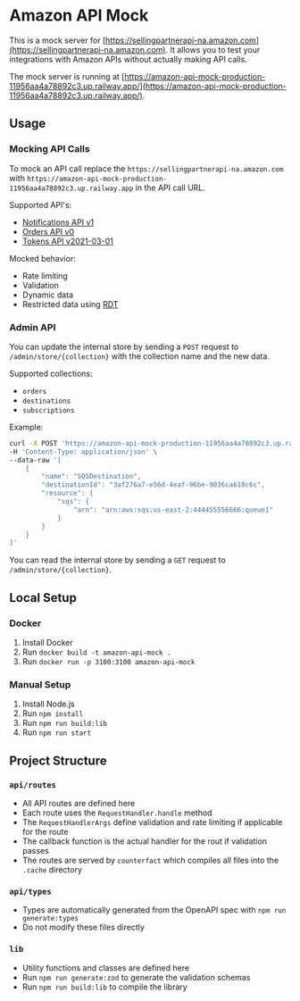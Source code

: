 # Amazon API Mock

This is a mock server for [https://sellingpartnerapi-na.amazon.com](https://sellingpartnerapi-na.amazon.com). It allows you to test your integrations with Amazon APIs without actually making API calls.

The mock server is running at [https://amazon-api-mock-production-11956aa4a78892c3.up.railway.app/](https://amazon-api-mock-production-11956aa4a78892c3.up.railway.app/).

## Usage

### Mocking API Calls

To mock an API call replace the `https://sellingpartnerapi-na.amazon.com` with `https://amazon-api-mock-production-11956aa4a78892c3.up.railway.app` in the API call URL.

Supported API's:

- [Notifications API v1](https://developer-docs.amazon.com/sp-api/docs/notifications-api-v1-reference)
- [Orders API v0](https://developer-docs.amazon.com/sp-api/docs/orders-api-v0-reference)
- [Tokens API v2021-03-01](https://developer-docs.amazon.com/sp-api/docs/tokens-api-v2021-03-01-reference)

Mocked behavior:

- Rate limiting
- Validation
- Dynamic data
- Restricted data using [RDT](https://developer-docs.amazon.com/sp-api/docs/tokens-api-v2021-03-01-reference#post-tokens2021-03-01restricteddatatoken)

### Admin API

You can update the internal store by sending a `POST` request to `/admin/store/{collection}` with the collection name and the new data.

Supported collections:

- `orders`
- `destinations`
- `subscriptions`

Example:

```bash
curl -X POST 'https://amazon-api-mock-production-11956aa4a78892c3.up.railway.app/admin/store/destinations' \
-H 'Content-Type: application/json' \
--data-raw '[
    {
        "name": "SQSDestination",
        "destinationId": "3af276a7-e56d-4eaf-96be-9036ca618c6c",
        "resource": {
            "sqs": {
                "arn": "arn:aws:sqs:us-east-2:444455556666:queue1"
            }
        }
    }
]'
```

You can read the internal store by sending a `GET` request to `/admin/store/{collection}`.

## Local Setup

### Docker

1. Install Docker
2. Run `docker build -t amazon-api-mock .`
3. Run `docker run -p 3100:3100 amazon-api-mock`

### Manual Setup

1. Install Node.js
2. Run `npm install`
3. Run `npm run build:lib`
4. Run `npm run start`

## Project Structure

### `api/routes`

- All API routes are defined here
- Each route uses the `RequestHandler.handle` method
- The `RequestHandlerArgs` define validation and rate limiting if applicable for the route
- The callback function is the actual handler for the rout if validation passes
- The routes are served by `counterfact` which compiles all files into the `.cache` directory

### `api/types`

- Types are automatically generated from the OpenAPI spec with `npm run generate:types`
- Do not modify these files directly

### `lib`

- Utility functions and classes are defined here
- Run `npm run generate:zod` to generate the validation schemas
- Run `npm run build:lib` to compile the library
